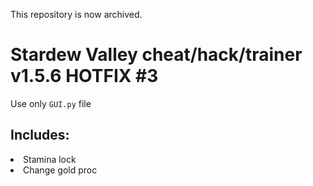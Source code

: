 This repository is now archived.
# Stardew Valley cheat/hack/trainer v1.5.6 HOTFIX #3

Use only ``GUI.py`` file
## Includes:

<li> Stamina lock
<li> Change gold proc
